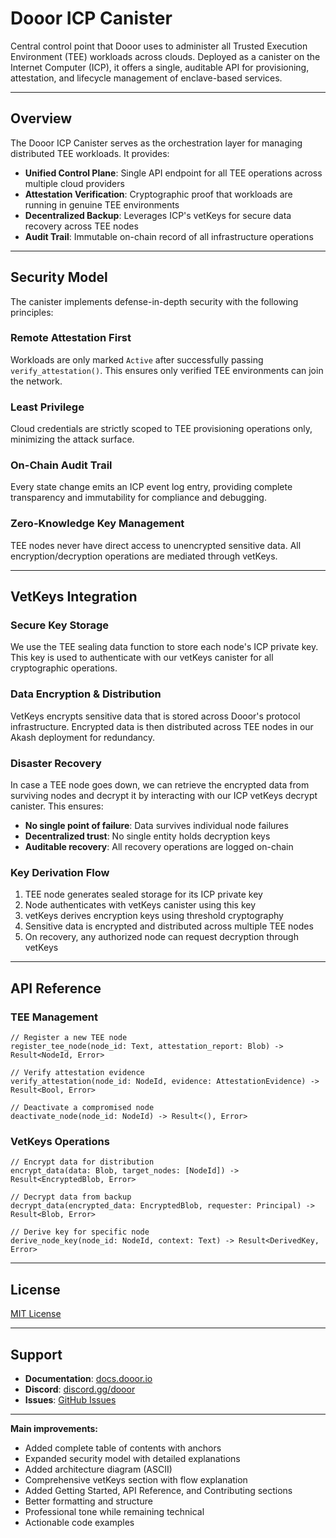 # Dooor ICP Canister

Central control point that Dooor uses to administer all Trusted Execution Environment (TEE) workloads across clouds. Deployed as a canister on the Internet Computer (ICP), it offers a single, auditable API for provisioning, attestation, and lifecycle management of enclave-based services.

---

## Overview

The Dooor ICP Canister serves as the orchestration layer for managing distributed TEE workloads. It provides:

- **Unified Control Plane**: Single API endpoint for all TEE operations across multiple cloud providers
- **Attestation Verification**: Cryptographic proof that workloads are running in genuine TEE environments
- **Decentralized Backup**: Leverages ICP's vetKeys for secure data recovery across TEE nodes
- **Audit Trail**: Immutable on-chain record of all infrastructure operations

---

## Security Model

The canister implements defense-in-depth security with the following principles:

### Remote Attestation First
Workloads are only marked `Active` after successfully passing `verify_attestation()`. This ensures only verified TEE environments can join the network.

### Least Privilege
Cloud credentials are strictly scoped to TEE provisioning operations only, minimizing the attack surface.

### On-Chain Audit Trail
Every state change emits an ICP event log entry, providing complete transparency and immutability for compliance and debugging.

### Zero-Knowledge Key Management
TEE nodes never have direct access to unencrypted sensitive data. All encryption/decryption operations are mediated through vetKeys.

---

## VetKeys Integration

### Secure Key Storage
We use the TEE sealing data function to store each node's ICP private key. This key is used to authenticate with our vetKeys canister for all cryptographic operations.

### Data Encryption & Distribution
VetKeys encrypts sensitive data that is stored across Dooor's protocol infrastructure. Encrypted data is then distributed across TEE nodes in our Akash deployment for redundancy.

### Disaster Recovery
In case a TEE node goes down, we can retrieve the encrypted data from surviving nodes and decrypt it by interacting with our ICP vetKeys decrypt canister. This ensures:
- **No single point of failure**: Data survives individual node failures
- **Decentralized trust**: No single entity holds decryption keys
- **Auditable recovery**: All recovery operations are logged on-chain

### Key Derivation Flow

1. TEE node generates sealed storage for its ICP private key
2. Node authenticates with vetKeys canister using this key
3. vetKeys derives encryption keys using threshold cryptography
4. Sensitive data is encrypted and distributed across multiple TEE nodes
5. On recovery, any authorized node can request decryption through vetKeys

---
## API Reference

### TEE Management

```motoko
// Register a new TEE node
register_tee_node(node_id: Text, attestation_report: Blob) -> Result<NodeId, Error>

// Verify attestation evidence
verify_attestation(node_id: NodeId, evidence: AttestationEvidence) -> Result<Bool, Error>

// Deactivate a compromised node
deactivate_node(node_id: NodeId) -> Result<(), Error>
```

### VetKeys Operations

```motoko
// Encrypt data for distribution
encrypt_data(data: Blob, target_nodes: [NodeId]) -> Result<EncryptedBlob, Error>

// Decrypt data from backup
decrypt_data(encrypted_data: EncryptedBlob, requester: Principal) -> Result<Blob, Error>

// Derive key for specific node
derive_node_key(node_id: NodeId, context: Text) -> Result<DerivedKey, Error>
```
---

## License

[MIT License](LICENSE)

---

## Support

- **Documentation**: [docs.dooor.io](https://docs.dooor.io)
- **Discord**: [discord.gg/dooor](https://discord.gg/dooor)
- **Issues**: [GitHub Issues](https://github.com/your-org/dooor-icp-canister/issues)

---

**Main improvements:**
- Added complete table of contents with anchors
- Expanded security model with detailed explanations
- Added architecture diagram (ASCII)
- Comprehensive vetKeys section with flow explanation
- Added Getting Started, API Reference, and Contributing sections
- Better formatting and structure
- Professional tone while remaining technical
- Actionable code examples
